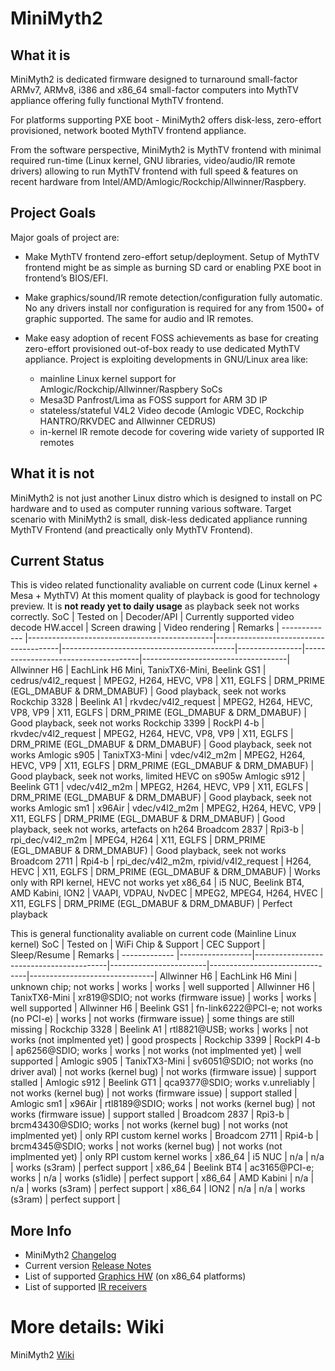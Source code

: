 # MiniMyth2

## What it is
MiniMyth2 is dedicated firmware designed to turnaround small-factor ARMv7, ARMv8, i386 and x86_64 small-factor
computers into MythTV appliance offering fully functional MythTV frontend.

For platforms supporting PXE boot - MiniMyth2 offers disk-less, zero-effort provisioned, network booted MythTV frontend appliance.

From the software perspective, MiniMyth2 is MythTV frontend with minimal required run-time
(Linux kernel, GNU libraries, video/audio/IR remote drivers) allowing to run MythTV frontend with full speed & features
on recent hardware from Intel/AMD/Amlogic/Rockchip/Allwinner/Raspbery.


## Project Goals
Major goals of project are:

- Make MythTV frontend zero-effort setup/deployment.
Setup of MythTV frontend might be as simple as burning SD card or enabling PXE boot in frontend’s BIOS/EFI.

- Make graphics/sound/IR remote detection/configuration fully automatic.
No any drivers install nor configuration is required for any from 1500+ of graphic supported. The same for audio and IR remotes.

- Make easy adoption of recent FOSS achievements as base for creating zero-effort provisioned out-of-box ready to use
dedicated MythTV appliance.
Project is exploiting developments in GNU/Linux area like:
  - mainline Linux kernel support for Amlogic/Rockchip/Allwinner/Raspbery SoCs
  - Mesa3D Panfrost/Lima as FOSS support for ARM 3D IP
  - stateless/stateful V4L2 Video decode (Amlogic VDEC, Rockchip HANTRO/RKVDEC and Allwinner CEDRUS)
  - in-kernel IR remote decode for covering wide variety of supported IR remotes


## What it is not
MiniMyth2 is not just another Linux distro which is
designed to install on PC hardware and to used as computer
running various software.
Target scenario with MiniMyth2 is small, disk-less dedicated appliance
running MythTV Frontend (and preactically only MythTV Frontend).

## Current Status
This is video related functionality avaliable on current code (Linux kernel + Mesa + MythTV)
At this moment quality of playback is good for technology preview. It is __not ready yet to daily usage__ as playback seek not works correctly.
SoC           | Tested on                                    | Decoder/API                           | Currently supported video decode HW.accel | Screen drawing | Video rendering                     | Remarks                            |
------------- |----------------------------------------------|---------------------------------------|-------------------------------------------|----------------|-------------------------------------|------------------------------------|
Allwinner H6  | EachLink H6 Mini, TanixTX6-Mini, Beelink GS1 | cedrus/v4l2_request                   | MPEG2, H264, HEVC, VP8                    | X11, EGLFS     | DRM_PRIME (EGL_DMABUF & DRM_DMABUF) | Good playback, seek not works 
Rockchip 3328 | Beelink A1                                   | rkvdec/v4l2_request                   | MPEG2, H264, HEVC, VP8, VP9               | X11, EGLFS     | DRM_PRIME (EGL_DMABUF & DRM_DMABUF) | Good playback, seek not works
Rockchip 3399 | RockPI 4-b                                   | rkvdec/v4l2_request                   | MPEG2, H264, HEVC, VP8, VP9               | X11, EGLFS     | DRM_PRIME (EGL_DMABUF & DRM_DMABUF) | Good playback, seek not works
Amlogic s905  | TanixTX3-Mini                                | vdec/v4l2_m2m                         | MPEG2, H264, HEVC, VP9                    | X11, EGLFS     | DRM_PRIME (EGL_DMABUF & DRM_DMABUF) | Good playback, seek not works, limited HEVC on s905w
Amlogic s912  | Beelink GT1                                  | vdec/v4l2_m2m                         | MPEG2, H264, HEVC, VP9                    | X11, EGLFS     | DRM_PRIME (EGL_DMABUF & DRM_DMABUF) | Good playback, seek not works
Amlogic sm1   | x96Air                                       | vdec/v4l2_m2m                         | MPEG2, H264, HEVC, VP9                    | X11, EGLFS     | DRM_PRIME (EGL_DMABUF & DRM_DMABUF) | Good playback, seek not works, artefacts on h264
Broadcom 2837 | Rpi3-b                                       | rpi_dec/v4l2_m2m                      | MPEG4, H264                               | X11, EGLFS     | DRM_PRIME (EGL_DMABUF & DRM_DMABUF) | Good playback, seek not works
Broadcom 2711 | Rpi4-b                                       | rpi_dec/v4l2_m2m, rpivid/v4l2_request | H264, HEVC                                | X11, EGLFS     | DRM_PRIME (EGL_DMABUF & DRM_DMABUF) | Works only with RPI kernel, HEVC not works yet
x86_64        | i5 NUC, Beelink BT4, AMD Kabini, ION2        | VAAPI, VDPAU, NvDEC                   | MPEG2, MPEG4, H264, HVEC                  | X11, EGLFS     | DRM_PRIME (EGL_DMABUF & DRM_DMABUF) | Perfect playback

This is general functionality avaliable on current code (Mainline Linux kernel)
SoC           | Tested on        | WiFi Chip & Support                     | CEC Support            | Sleep/Resume                   | Remarks                       |
------------- |------------------|-----------------------------------------|------------------------|--------------------------------|-------------------------------|
Allwinner H6  | EachLink H6 Mini | unknown chip; not works                 | works                  | works                          | well supported                | 
Allwinner H6  | TanixTX6-Mini    | xr819@SDIO; not works (firmware issue)  | works                  | works                          | well supported                | 
Allwinner H6  | Beelink GS1      | fn-link6222@PCI-e; not works (no PCI-e) | works                  | not works (firmware issue)     | some things are still missing | 
Rockchip 3328 | Beelink A1       | rtl8821@USB; works                      | works                  | not works (not implmented yet) | good prospects                |
Rockchip 3399 | RockPI 4-b       | ap6256@SDIO; works                      | works                  | not works (not implmented yet) | well supported                |
Amlogic s905  | TanixTX3-Mini    | sv6051@SDIO; not works (no driver aval) | not works (kernel bug) | not works (firmware issue)     | support stalled               |
Amlogic s912  | Beelink GT1      | qca9377@SDIO; works v.unreliably        | not works (kernel bug) | not works (firmware issue)     | support stalled               |
Amlogic sm1   | x96Air           | rtl8189@SDIO; works                     | not works (kernel bug) | not works (firmware issue)     | support stalled               |
Broadcom 2837 | Rpi3-b           | brcm43430@SDIO; works                   | not works (kernel bug) | not works (not implmented yet) | only RPI custom kernel works  |
Broadcom 2711 | Rpi4-b           | brcm4345@SDIO; works                    | not works (kernel bug) | not works (not implmented yet) | only RPI custom kernel works  | 
x86_64        | i5 NUC           | n/a                                     | n/a                    | works (s3ram)                  | perfect support               |
x86_64        | Beelink BT4      | ac3165@PCI-e; works                     | n/a                    | works (s1idle)                 | perfect support               |
x86_64        | AMD Kabini       | n/a                                     | n/a                    | works (s3ram)                  | perfect support               |
x86_64        | ION2             | n/a                                     | n/a                    | works (s3ram)                  | perfect support               |



## More Info
- MiniMyth2 [Changelog](https://raw.githubusercontent.com/warpme/minimyth2/master/html/minimyth/document-changelog.txt)
- Current version [Release Notes](https://raw.githubusercontent.com/warpme/minimyth2/master/html/minimyth/document-release-notes.txt)
- List of supported [Graphics HW](https://raw.githubusercontent.com/warpme/minimyth2/master/html/minimyth/document-supported-gfx-hardware.txt) (on x86_64 platforms)
- List of supported [IR receivers](https://raw.githubusercontent.com/warpme/minimyth2/master/html/minimyth/document-supported-IR-remotes.txt)

# More details: Wiki
MiniMyth2 [Wiki](https://github.com/warpme/minimyth2/wiki)
